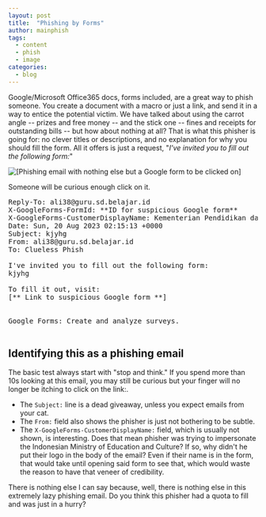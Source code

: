 ```yaml
---
layout: post
title:  "Phishing by Forms"
author: mainphish
tags:
  - content
  - phish
  - image
categories: 
  - blog
---
```

Google/Microsoft Office365 docs, forms included, are a great way to phish
someone. You create a document with a macro or just a link, and send it in a
way to entice the potential victim. We have talked about using the carrot
angle -- prizes and free money -- and the stick one -- fines and receipts
for outstanding bills -- but how about nothing at all? 
That is what this phisher is going for: no clever titles or descriptions, 
and no explanation for why you should fill the form.
All it offers is just a request, 
"*I've invited you to fill out the following form:*"

<img src="/images/2023/phish19.png" 
class="align-center" alt="[Phishing email with nothing else but a Google
form to be clicked on]">


Someone will be curious enough click on it.

<pre>
Reply-To: ali38@guru.sd.belajar.id
X-GoogleForms-FormId: **ID for suspicious Google form**
X-GoogleForms-CustomerDisplayName: Kementerian Pendidikan dan Kebudayaan Indonesia (SD)
Date: Sun, 20 Aug 2023 02:15:13 +0000
Subject: kjyhg
From: ali38@guru.sd.belajar.id
To: Clueless Phish <cluelessphish@example.com>

I've invited you to fill out the following form:
kjyhg

To fill it out, visit:
[** Link to suspicious Google form **]


Google Forms: Create and analyze surveys.

</pre>

## Identifying this as a phishing email

The basic test always start with "stop and think." If you spend more than
10s looking at this email, you may still be curious but your finger will no
longer be itching to click on the link:.

- The `Subject:` line is a dead giveaway, unless you expect emails from your cat.
- The `From:` field also shows the phisher is just not bothering to be subtle.
- The `X-GoogleForms-CustomerDisplayName:` field, which is usually not shown, is
interesting. Does that mean phisher was trying to impersonate the Indonesian
Ministry of Education and Culture?
If so, why didn't he put their logo in the body of the email?
Even if their name is in the form, that would take until opening said form to
see that, which would waste the reason to have that veneer of credibility.

There is nothing else I can say because, well, there is nothing else in this 
extremely lazy phishing email.
Do you think this phisher had a quota to fill and was just in a hurry?
